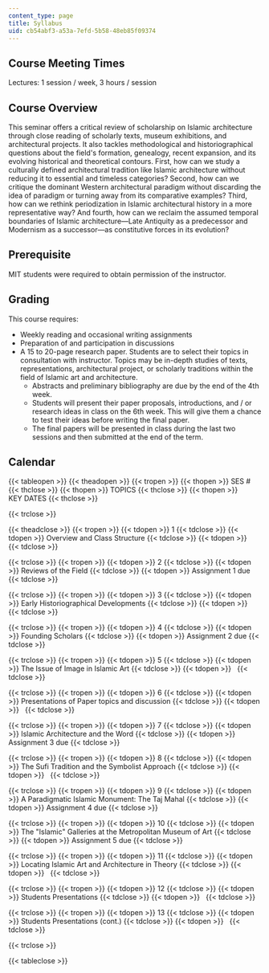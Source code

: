 ```yaml
---
content_type: page
title: Syllabus
uid: cb54abf3-a53a-7efd-5b58-48eb85f09374
---
```


Course Meeting Times
--------------------

Lectures: 1 session / week, 3 hours / session

Course Overview
---------------

This seminar offers a critical review of scholarship on Islamic architecture through close reading of scholarly texts, museum exhibitions, and architectural projects. It also tackles methodological and historiographical questions about the field's formation, genealogy, recent expansion, and its evolving historical and theoretical contours. First, how can we study a culturally defined architectural tradition like Islamic architecture without reducing it to essential and timeless categories? Second, how can we critique the dominant Western architectural paradigm without discarding the idea of paradigm or turning away from its comparative examples? Third, how can we rethink periodization in Islamic architectural history in a more representative way? And fourth, how can we reclaim the assumed temporal boundaries of Islamic architecture—Late Antiquity as a predecessor and Modernism as a successor—as constitutive forces in its evolution?

Prerequisite
------------

MIT students were required to obtain permission of the instructor.

Grading
-------

This course requires:

*   Weekly reading and occasional writing assignments
*   Preparation of and participation in discussions
*   A 15 to 20-page research paper. Students are to select their topics in consultation with instructor. Topics may be in-depth studies of texts, representations, architectural project, or scholarly traditions within the field of Islamic art and architecture.
    *   Abstracts and preliminary bibliography are due by the end of the 4th week.
    *   Students will present their paper proposals, introductions, and / or research ideas in class on the 6th week. This will give them a chance to test their ideas before writing the final paper.
    *   The final papers will be presented in class during the last two sessions and then submitted at the end of the term.

Calendar
--------

{{< tableopen >}}
{{< theadopen >}}
{{< tropen >}}
{{< thopen >}}
SES #
{{< thclose >}}
{{< thopen >}}
TOPICS
{{< thclose >}}
{{< thopen >}}
KEY DATES
{{< thclose >}}

{{< trclose >}}

{{< theadclose >}}
{{< tropen >}}
{{< tdopen >}}
1
{{< tdclose >}}
{{< tdopen >}}
Overview and Class Structure
{{< tdclose >}}
{{< tdopen >}}
 
{{< tdclose >}}

{{< trclose >}}
{{< tropen >}}
{{< tdopen >}}
2
{{< tdclose >}}
{{< tdopen >}}
Reviews of the Field
{{< tdclose >}}
{{< tdopen >}}
Assignment 1 due
{{< tdclose >}}

{{< trclose >}}
{{< tropen >}}
{{< tdopen >}}
3
{{< tdclose >}}
{{< tdopen >}}
Early Historiographical Developments
{{< tdclose >}}
{{< tdopen >}}
 
{{< tdclose >}}

{{< trclose >}}
{{< tropen >}}
{{< tdopen >}}
4
{{< tdclose >}}
{{< tdopen >}}
Founding Scholars
{{< tdclose >}}
{{< tdopen >}}
Assignment 2 due
{{< tdclose >}}

{{< trclose >}}
{{< tropen >}}
{{< tdopen >}}
5
{{< tdclose >}}
{{< tdopen >}}
The Issue of Image in Islamic Art
{{< tdclose >}}
{{< tdopen >}}
 
{{< tdclose >}}

{{< trclose >}}
{{< tropen >}}
{{< tdopen >}}
6
{{< tdclose >}}
{{< tdopen >}}
Presentations of Paper topics and discussion
{{< tdclose >}}
{{< tdopen >}}
 
{{< tdclose >}}

{{< trclose >}}
{{< tropen >}}
{{< tdopen >}}
7
{{< tdclose >}}
{{< tdopen >}}
Islamic Architecture and the Word
{{< tdclose >}}
{{< tdopen >}}
Assignment 3 due
{{< tdclose >}}

{{< trclose >}}
{{< tropen >}}
{{< tdopen >}}
8
{{< tdclose >}}
{{< tdopen >}}
The Sufi Tradition and the Symbolist Approach
{{< tdclose >}}
{{< tdopen >}}
 
{{< tdclose >}}

{{< trclose >}}
{{< tropen >}}
{{< tdopen >}}
9
{{< tdclose >}}
{{< tdopen >}}
A Paradigmatic Islamic Monument: The Taj Mahal
{{< tdclose >}}
{{< tdopen >}}
Assignment 4 due
{{< tdclose >}}

{{< trclose >}}
{{< tropen >}}
{{< tdopen >}}
10
{{< tdclose >}}
{{< tdopen >}}
The "Islamic" Galleries at the Metropolitan Museum of Art
{{< tdclose >}}
{{< tdopen >}}
Assignment 5 due
{{< tdclose >}}

{{< trclose >}}
{{< tropen >}}
{{< tdopen >}}
11
{{< tdclose >}}
{{< tdopen >}}
Locating Islamic Art and Architecture in Theory
{{< tdclose >}}
{{< tdopen >}}
 
{{< tdclose >}}

{{< trclose >}}
{{< tropen >}}
{{< tdopen >}}
12
{{< tdclose >}}
{{< tdopen >}}
Students Presentations
{{< tdclose >}}
{{< tdopen >}}
 
{{< tdclose >}}

{{< trclose >}}
{{< tropen >}}
{{< tdopen >}}
13
{{< tdclose >}}
{{< tdopen >}}
Students Presentations (cont.)
{{< tdclose >}}
{{< tdopen >}}
 
{{< tdclose >}}

{{< trclose >}}

{{< tableclose >}}